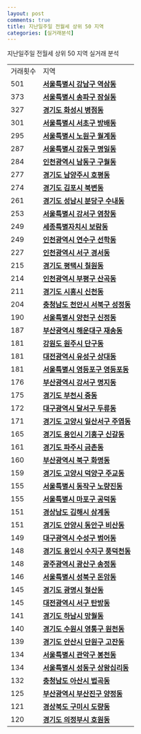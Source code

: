 ```yaml
---
layout: post
comments: true
title: 지난일주일 전월세 상위 50 지역
categories: [실거래분석]
---
```


지난일주일 전월세 상위 50 지역 실거래 분석

<table>
  <tr>
    <td>거래횟수</td>
    <td>지역</td>
  </tr>

  <tr>
    <td>501</td>
    <td colspan="4" style="font-weight: bold;"><a href="/실거래가/2021/06/08/11680.html">서울특별시 강남구 역삼동</a></td>
  </tr>

  <tr>
    <td>373</td>
    <td colspan="4" style="font-weight: bold;"><a href="/실거래가/2021/06/08/11710.html">서울특별시 송파구 잠실동</a></td>
  </tr>

  <tr>
    <td>327</td>
    <td colspan="4" style="font-weight: bold;"><a href="/실거래가/2021/06/08/41590.html">경기도 화성시 병점동</a></td>
  </tr>

  <tr>
    <td>301</td>
    <td colspan="4" style="font-weight: bold;"><a href="/실거래가/2021/06/08/11650.html">서울특별시 서초구 방배동</a></td>
  </tr>

  <tr>
    <td>295</td>
    <td colspan="4" style="font-weight: bold;"><a href="/실거래가/2021/06/08/11350.html">서울특별시 노원구 월계동</a></td>
  </tr>

  <tr>
    <td>287</td>
    <td colspan="4" style="font-weight: bold;"><a href="/실거래가/2021/06/08/11740.html">서울특별시 강동구 명일동</a></td>
  </tr>

  <tr>
    <td>284</td>
    <td colspan="4" style="font-weight: bold;"><a href="/실거래가/2021/06/08/28200.html">인천광역시 남동구 구월동</a></td>
  </tr>

  <tr>
    <td>277</td>
    <td colspan="4" style="font-weight: bold;"><a href="/실거래가/2021/06/08/41360.html">경기도 남양주시 호평동</a></td>
  </tr>

  <tr>
    <td>274</td>
    <td colspan="4" style="font-weight: bold;"><a href="/실거래가/2021/06/08/41570.html">경기도 김포시 북변동</a></td>
  </tr>

  <tr>
    <td>261</td>
    <td colspan="4" style="font-weight: bold;"><a href="/실거래가/2021/06/08/41135.html">경기도 성남시 분당구 수내동</a></td>
  </tr>

  <tr>
    <td>253</td>
    <td colspan="4" style="font-weight: bold;"><a href="/실거래가/2021/06/08/11500.html">서울특별시 강서구 염창동</a></td>
  </tr>

  <tr>
    <td>249</td>
    <td colspan="4" style="font-weight: bold;"><a href="/실거래가/2021/06/08/36110.html">세종특별자치시 보람동</a></td>
  </tr>

  <tr>
    <td>249</td>
    <td colspan="4" style="font-weight: bold;"><a href="/실거래가/2021/06/08/28185.html">인천광역시 연수구 선학동</a></td>
  </tr>

  <tr>
    <td>227</td>
    <td colspan="4" style="font-weight: bold;"><a href="/실거래가/2021/06/08/28260.html">인천광역시 서구 경서동</a></td>
  </tr>

  <tr>
    <td>215</td>
    <td colspan="4" style="font-weight: bold;"><a href="/실거래가/2021/06/08/41220.html">경기도 평택시 칠원동</a></td>
  </tr>

  <tr>
    <td>214</td>
    <td colspan="4" style="font-weight: bold;"><a href="/실거래가/2021/06/08/28237.html">인천광역시 부평구 산곡동</a></td>
  </tr>

  <tr>
    <td>211</td>
    <td colspan="4" style="font-weight: bold;"><a href="/실거래가/2021/06/08/41390.html">경기도 시흥시 신천동</a></td>
  </tr>

  <tr>
    <td>204</td>
    <td colspan="4" style="font-weight: bold;"><a href="/실거래가/2021/06/08/44133.html">충청남도 천안시 서북구 성정동</a></td>
  </tr>

  <tr>
    <td>190</td>
    <td colspan="4" style="font-weight: bold;"><a href="/실거래가/2021/06/08/11470.html">서울특별시 양천구 신정동</a></td>
  </tr>

  <tr>
    <td>187</td>
    <td colspan="4" style="font-weight: bold;"><a href="/실거래가/2021/06/08/26350.html">부산광역시 해운대구 재송동</a></td>
  </tr>

  <tr>
    <td>181</td>
    <td colspan="4" style="font-weight: bold;"><a href="/실거래가/2021/06/08/42130.html">강원도 원주시 단구동</a></td>
  </tr>

  <tr>
    <td>181</td>
    <td colspan="4" style="font-weight: bold;"><a href="/실거래가/2021/06/08/30200.html">대전광역시 유성구 상대동</a></td>
  </tr>

  <tr>
    <td>181</td>
    <td colspan="4" style="font-weight: bold;"><a href="/실거래가/2021/06/08/11560.html">서울특별시 영등포구 영등포동</a></td>
  </tr>

  <tr>
    <td>176</td>
    <td colspan="4" style="font-weight: bold;"><a href="/실거래가/2021/06/08/26440.html">부산광역시 강서구 명지동</a></td>
  </tr>

  <tr>
    <td>175</td>
    <td colspan="4" style="font-weight: bold;"><a href="/실거래가/2021/06/08/41190.html">경기도 부천시 중동</a></td>
  </tr>

  <tr>
    <td>172</td>
    <td colspan="4" style="font-weight: bold;"><a href="/실거래가/2021/06/08/27290.html">대구광역시 달서구 두류동</a></td>
  </tr>

  <tr>
    <td>171</td>
    <td colspan="4" style="font-weight: bold;"><a href="/실거래가/2021/06/08/41287.html">경기도 고양시 일산서구 주엽동</a></td>
  </tr>

  <tr>
    <td>165</td>
    <td colspan="4" style="font-weight: bold;"><a href="/실거래가/2021/06/08/41463.html">경기도 용인시 기흥구 신갈동</a></td>
  </tr>

  <tr>
    <td>161</td>
    <td colspan="4" style="font-weight: bold;"><a href="/실거래가/2021/06/08/41480.html">경기도 파주시 금촌동</a></td>
  </tr>

  <tr>
    <td>160</td>
    <td colspan="4" style="font-weight: bold;"><a href="/실거래가/2021/06/08/26320.html">부산광역시 북구 화명동</a></td>
  </tr>

  <tr>
    <td>159</td>
    <td colspan="4" style="font-weight: bold;"><a href="/실거래가/2021/06/08/41281.html">경기도 고양시 덕양구 주교동</a></td>
  </tr>

  <tr>
    <td>155</td>
    <td colspan="4" style="font-weight: bold;"><a href="/실거래가/2021/06/08/11590.html">서울특별시 동작구 노량진동</a></td>
  </tr>

  <tr>
    <td>155</td>
    <td colspan="4" style="font-weight: bold;"><a href="/실거래가/2021/06/08/11440.html">서울특별시 마포구 공덕동</a></td>
  </tr>

  <tr>
    <td>151</td>
    <td colspan="4" style="font-weight: bold;"><a href="/실거래가/2021/06/08/48250.html">경상남도 김해시 삼계동</a></td>
  </tr>

  <tr>
    <td>151</td>
    <td colspan="4" style="font-weight: bold;"><a href="/실거래가/2021/06/08/41173.html">경기도 안양시 동안구 비산동</a></td>
  </tr>

  <tr>
    <td>149</td>
    <td colspan="4" style="font-weight: bold;"><a href="/실거래가/2021/06/08/27260.html">대구광역시 수성구 범어동</a></td>
  </tr>

  <tr>
    <td>148</td>
    <td colspan="4" style="font-weight: bold;"><a href="/실거래가/2021/06/08/41465.html">경기도 용인시 수지구 풍덕천동</a></td>
  </tr>

  <tr>
    <td>148</td>
    <td colspan="4" style="font-weight: bold;"><a href="/실거래가/2021/06/08/29200.html">광주광역시 광산구 송정동</a></td>
  </tr>

  <tr>
    <td>146</td>
    <td colspan="4" style="font-weight: bold;"><a href="/실거래가/2021/06/08/11290.html">서울특별시 성북구 돈암동</a></td>
  </tr>

  <tr>
    <td>145</td>
    <td colspan="4" style="font-weight: bold;"><a href="/실거래가/2021/06/08/41210.html">경기도 광명시 철산동</a></td>
  </tr>

  <tr>
    <td>145</td>
    <td colspan="4" style="font-weight: bold;"><a href="/실거래가/2021/06/08/30170.html">대전광역시 서구 탄방동</a></td>
  </tr>

  <tr>
    <td>141</td>
    <td colspan="4" style="font-weight: bold;"><a href="/실거래가/2021/06/08/41450.html">경기도 하남시 망월동</a></td>
  </tr>

  <tr>
    <td>140</td>
    <td colspan="4" style="font-weight: bold;"><a href="/실거래가/2021/06/08/41117.html">경기도 수원시 영통구 원천동</a></td>
  </tr>

  <tr>
    <td>139</td>
    <td colspan="4" style="font-weight: bold;"><a href="/실거래가/2021/06/08/41273.html">경기도 안산시 단원구 고잔동</a></td>
  </tr>

  <tr>
    <td>134</td>
    <td colspan="4" style="font-weight: bold;"><a href="/실거래가/2021/06/08/11620.html">서울특별시 관악구 봉천동</a></td>
  </tr>

  <tr>
    <td>134</td>
    <td colspan="4" style="font-weight: bold;"><a href="/실거래가/2021/06/08/11200.html">서울특별시 성동구 상왕십리동</a></td>
  </tr>

  <tr>
    <td>132</td>
    <td colspan="4" style="font-weight: bold;"><a href="/실거래가/2021/06/08/44200.html">충청남도 아산시 법곡동</a></td>
  </tr>

  <tr>
    <td>125</td>
    <td colspan="4" style="font-weight: bold;"><a href="/실거래가/2021/06/08/26230.html">부산광역시 부산진구 양정동</a></td>
  </tr>

  <tr>
    <td>121</td>
    <td colspan="4" style="font-weight: bold;"><a href="/실거래가/2021/06/08/47190.html">경상북도 구미시 도량동</a></td>
  </tr>

  <tr>
    <td>120</td>
    <td colspan="4" style="font-weight: bold;"><a href="/실거래가/2021/06/08/41150.html">경기도 의정부시 호원동</a></td>
  </tr>

</table>

